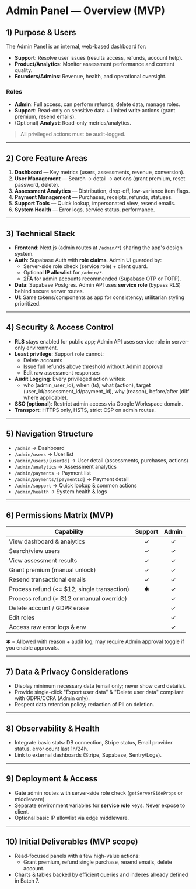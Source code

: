 # Admin Panel — Overview (MVP)

## 1) Purpose & Users
The Admin Panel is an internal, web-based dashboard for:
- **Support**: Resolve user issues (results access, refunds, account help).
- **Product/Analytics**: Monitor assessment performance and content quality.
- **Founders/Admins**: Revenue, health, and operational oversight.

### Roles
- **Admin**: Full access, can perform refunds, delete data, manage roles.
- **Support**: Read-only on sensitive data + limited write actions (grant premium, resend emails).
- (Optional) **Analyst**: Read-only metrics/analytics.

> All privileged actions must be audit-logged.

---

## 2) Core Feature Areas
1. **Dashboard** — Key metrics (users, assessments, revenue, conversion).
2. **User Management** — Search → detail → actions (grant premium, reset password, delete).
3. **Assessment Analytics** — Distribution, drop-off, low-variance item flags.
4. **Payment Management** — Purchases, receipts, refunds, statuses.
5. **Support Tools** — Quick lookup, impersonated view, resend emails.
6. **System Health** — Error logs, service status, performance.

---

## 3) Technical Stack
- **Frontend**: Next.js (admin routes at `/admin/*`) sharing the app's design system.
- **Auth**: Supabase Auth with **role claims**. Admin UI guarded by:
  - Server-side role check (service role) + client guard.
  - Optional **IP allowlist** for `/admin/*`.
  - **2FA** for admin accounts recommended (Supabase OTP or TOTP).
- **Data**: Supabase Postgres. Admin API uses **service role** (bypass RLS) behind secure server routes.
- **UI**: Same tokens/components as app for consistency; utilitarian styling prioritized.

---

## 4) Security & Access Control
- **RLS** stays enabled for public app; Admin API uses service role in server-only environment.
- **Least privilege**: Support role cannot:
  - Delete accounts
  - Issue full refunds above threshold without Admin approval
  - Edit raw assessment responses
- **Audit Logging**: Every privileged action writes:
  - who (admin_user_id), when (ts), what (action), target (user_id/assessment_id/payment_id), why (reason), before/after (diff where applicable).
- **SSO (optional)**: Restrict admin access via Google Workspace domain.
- **Transport**: HTTPS only, HSTS, strict CSP on admin routes.

---

## 5) Navigation Structure
- `/admin`  → Dashboard
- `/admin/users` → User list
- `/admin/users/[userId]` → User detail (assessments, purchases, actions)
- `/admin/analytics` → Assessment analytics
- `/admin/payments` → Payment list
- `/admin/payments/[paymentId]` → Payment detail
- `/admin/support` → Quick lookup & common actions
- `/admin/health` → System health & logs

---

## 6) Permissions Matrix (MVP)

| Capability                                | Support | Admin |
|-------------------------------------------|:-------:|:-----:|
| View dashboard & analytics                 |   ✓     |  ✓    |
| Search/view users                          |   ✓     |  ✓    |
| View assessment results                     |   ✓     |  ✓    |
| Grant premium (manual unlock)               |   ✓     |  ✓    |
| Resend transactional emails                 |   ✓     |  ✓    |
| Process refund (<= $12, single transaction) |   ✱     |  ✓    |
| Process refund (> $12 or manual override)   |         |  ✓    |
| Delete account / GDPR erase                 |         |  ✓    |
| Edit roles                                  |         |  ✓    |
| Access raw error logs & env                 |         |  ✓    |

✱ = Allowed with reason + audit log; may require Admin approval toggle if you enable approvals.

---

## 7) Data & Privacy Considerations
- Display minimum necessary data (email only; never show card details).
- Provide single-click "Export user data" & "Delete user data" compliant with GDPR/CCPA (Admin only).
- Respect data retention policy; redaction of PII on deletion.

---

## 8) Observability & Health
- Integrate basic stats: DB connection, Stripe status, Email provider status, error count last 1h/24h.
- Link to external dashboards (Stripe, Supabase, Sentry/Logs).

---

## 9) Deployment & Access
- Gate admin routes with server-side role check (`getServerSideProps` or middleware).
- Separate environment variables for **service role** keys. Never expose to client.
- Optional basic IP allowlist via edge middleware.

---

## 10) Initial Deliverables (MVP scope)
- Read-focused panels with a few high-value actions:
  - Grant premium, refund single purchase, resend emails, delete account.
- Charts & tables backed by efficient queries and indexes already defined in Batch 7.




